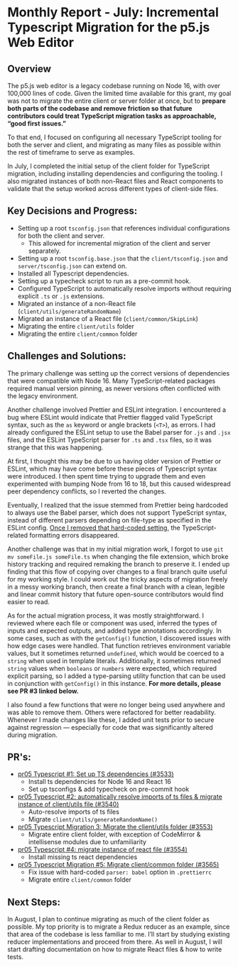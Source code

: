 # Monthly Report - July: Incremental Typescript Migration for the p5.js Web Editor

## Overview

The p5.js web editor is a legacy codebase running on Node 16, with over 100,000 lines of code. Given the limited time available for this grant, my goal was not to migrate the entire client or server folder at once, but to **prepare both parts of the codebase and remove friction so that future contributors could treat TypeScript migration tasks as approachable, “good first issues.”**

To that end, I focused on configuring all necessary TypeScript tooling for both the server and client, and migrating as many files as possible within the rest of timeframe to serve as examples.

In July, I completed the initial setup of the client folder for TypeScript migration, including installing dependencies and configuring the tooling. I also migrated instances of both non-React files and React components to validate that the setup worked across different types of client-side files.

## Key Decisions and Progress:

- Setting up a root `tsconfig.json` that references individual configurations for both the client and server.
  - This allowed for incremental migration of the client and server separately.
- Setting up a root `tsconfig.base.json` that the `client/tsconfig.json` and `server/tsconfig.json` can extend on.
- Installed all Typescript dependencies.
- Setting up a typecheck script to run as a pre-commit hook.
- Configured TypeScript to automatically resolve imports without requiring explicit `.ts` or `.js` extensions.
- Migrated an instance of a non-React file (`client/utils/generateRandomName`)
- Migrated an instance of a React file (`client/common/SkipLink`)
- Migrating the entire `client/utils` folder
- Migrating the entire `client/common` folder

## Challenges and Solutions:

The primary challenge was setting up the correct versions of dependencies that were compatible with Node 16. Many TypeScript-related packages required manual version pinning, as newer versions often conflicted with the legacy environment.

Another challenge involved Prettier and ESLint integration. I encountered a bug where ESLint would indicate that Prettier flagged valid TypeScript syntax, such as the `as` keyword or angle brackets (`<T>`), as errors. I had already configured the ESLint setup to use the Babel parser for `.js` and `.jsx` files, and the ESLint TypeScript parser for `.ts` and `.tsx` files, so it was strange that this was happening.

At first, I thought this may be due to us having older version of Prettier or ESLint, which may have come before these pieces of Typescript syntax were introduced. I then spent time trying to upgrade them and even experimented with bumping Node from 16 to 18, but this caused widespread peer dependency conflicts, so I reverted the changes.

Eventually, I realized that the issue stemmed from Prettier being hardcoded to always use the Babel parser, which does not support TypeScript syntax, instead of different parsers depending on file-type as specified in the ESLint config. [Once I removed that hard-coded setting](https://github.com/processing/p5.js-web-editor/pull/3565/files#diff-663ade211b3a1552162de21c4031fcd16be99407aae5ceecbb491a2efc43d5d2L8), the TypeScript-related formatting errors disappeared.

Another challenge was that in my initial migration work, I forgot to use `git mv someFile.js someFile.ts` when changing the file extension, which broke history tracking and required remaking the branch to preserve it. I ended up finding that this flow of copying over changes to a final branch quite useful for my working style. I could work out the tricky aspects of migration freely in a messy working branch, then create a final branch with a clean, legible and linear commit history that future open-source contributors would find easier to read.

As for the actual migration process, it was mostly straightforward. I reviewed where each file or component was used, inferred the types of inputs and expected outputs, and added type annotations accordingly. In some cases, such as with the `getConfig()` function, I discovered issues with how edge cases were handled. That function retrieves environment variable values, but it sometimes returned `undefined`, which would be coerced to a `string` when used in template literals. Additionally, it sometimes returned `string` values when `booleans` or `numbers` were expected, which required explicit parsing, so I added a type-parsing utility function that can be used in conjunction with `getConfig()` in this instance. **For more details, please see PR #3 linked below.**

I also found a few functions that were no longer being used anywhere and was able to remove them. Others were refactored for better readability. Whenever I made changes like these, I added unit tests prior to secure against regression — especially for code that was significantly altered during migration.

## PR's:

- [pr05 Typescript #1: Set up TS dependencies (#3533)](https://github.com/processing/p5.js-web-editor/pull/3533)
  - Install ts dependencies for Node 16 and React 16
  - Set up tsconfigs & add typecheck on pre-commit hook
- [pr05 Typescript #2: automatically resolve imports of ts files & migrate instance of client/utils file (#3540)](https://github.com/processing/p5.js-web-editor/pull/3540)
  - Auto-resolve imports of ts files
  - Migrate `client/utils/generateRandomName()`
- [pr05 Typescript Migration 3: Migrate the client/utils folder (#3553)](https://github.com/processing/p5.js-web-editor/pull/3553)
  - Migrate entire client folder, with exception of CodeMirror & intellisense modules due to unfamiliarity
- [pr05 Typescript #4: migrate instance of react file (#3554)](https://github.com/processing/p5.js-web-editor/pull/3554)
  - Install missing ts react dependencies
- [pr05 Typescript Migration #5: Migrate client/common folder (#3565)](https://github.com/processing/p5.js-web-editor/pull/3565)
  - Fix issue with hard-coded `parser: babel` option in `.prettierrc`
  - Migrate entire `client/common` folder

## Next Steps:

In August, I plan to continue migrating as much of the client folder as possible. My top priority is to migrate a Redux reducer as an example, since that area of the codebase is less familiar to me. I’ll start by studying existing reducer implementations and proceed from there.
As well in August, I will start drafting documentation on how to migrate React files & how to write tests.
